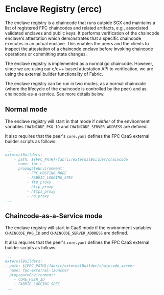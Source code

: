 <!---
Licensed under Creative Commons Attribution 4.0 International License
https://creativecommons.org/licenses/by/4.0/
--->
# Enclave Registry (ercc)

The enclave registry is a chaincode that runs outside SGX and
maintains a list of registered FPC chaincodes and related artifacts,
e.g., associated validated enclaves and public keys. It performs
verification of the chaincode enclave's attestation which demonstrates
that a specific chaincode executes in an actual enclave. This enables
the peers and the clients to inspect the attestation of a chaincode
enclave before invoking chaincode operations or committing state changes.

The enclave registry is implemented as a normal go chaincode. However, since
we are using our c/c++ based attestation API to verification, we are using
the external builder functionality of Fabric.

The enclave registry can be run in two modes, as a normal chaincode
(where the lifecycle of the chaincode is controlled by the peer) and
as chaincode-as-a-service.
See more details below.

## Normal mode

The enclave registry will start in that mode if _neither_ of the environment
variables `CHAINCODE_PKG_ID` and `CHAINCODE_SERVER_ADDRESS` are
defined. 

It also requires that the peer's `core.yaml` defines the FPC CaaS
external builder scripts as follows:
```yaml
...
externalBuilders:
    - path: ${FPC_PATH}/fabric/externalBuilder/chaincode
      name: fpc-c
      propagateEnvironment:
          - FPC_HOSTING_MODE
          - FABRIC_LOGGING_SPEC
          - ftp_proxy
          - http_proxy
          - https_proxy
          - no_proxy
...
```

## Chaincode-as-a-Service mode

The enclave registry will start in CaaS mode if the environment variables
`CHAINCODE_PKG_ID` and `CHAINCODE_SERVER_ADDRESS` are defined.

It also requires that the peer's `core.yaml` defines the FPC CaaS
external builder scripts as follows:
```yaml
...
externalBuilders:
- path: ${FPC_PATH}/fabric/externalBuilder/chaincode_server
  name: fpc-external-launcher
  propagateEnvironment:
    - CORE_PEER_ID
    - FABRIC_LOGGING_SPEC
...
```

